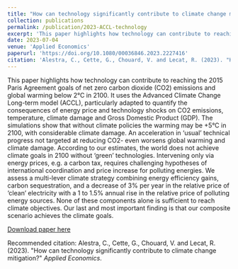 ```yaml
---
title: "How can technology significantly contribute to climate change mitigation?"
collection: publications
permalink: /publication/2023-ACCL-technology
excerpt: 'This paper highlights how technology can contribute to reaching the 2015 Paris Agreement goals of net zero carbon dioxide (CO2) emissions and global warming below 2°C in 2100. It uses the Advanced Climate Change Long-term model (ACCL), particularly adapted to quantify the consequences of energy price and technology shocks on CO2 emissions, temperature, climate damage and Gross Domestic Product (GDP). The simulations show that without climate policies the warming may be +5°C in 2100, with considerable climate damage. An acceleration in ‘usual’ technical progress not targeted at reducing CO2- even worsens global warming and climate damage. According to our estimates, the world does not achieve climate goals in 2100 without ‘green’ technologies. Intervening only via energy prices, e.g. a carbon tax, requires challenging hypotheses of international coordination and price increase for polluting energies. We assess a multi-lever climate strategy combining energy efficiency gains, carbon sequestration, and a decrease of 3% per year in the relative price of ‘clean’ electricity with a 1 to 1.5% annual rise in the relative price of polluting energy sources. None of these components alone is sufficient to reach climate objectives. Our last and most important finding is that our composite scenario achieves the climate goals.'
date: 2023-07-04
venue: 'Applied Economics'
paperurl: 'https://doi.org/10.1080/00036846.2023.2227416'
citation: 'Alestra, C., Cette, G., Chouard, V. and Lecat, R. (2023). "How can technology significantly contribute to climate change mitigation?" <i>Applied Economics</i>.'
---
```


This paper highlights how technology can contribute to reaching the 2015 Paris Agreement goals of net zero carbon dioxide (CO2) emissions and global warming below 2°C in 2100. It uses the Advanced Climate Change Long-term model (ACCL), particularly adapted to quantify the consequences of energy price and technology shocks on CO2 emissions, temperature, climate damage and Gross Domestic Product (GDP). The simulations show that without climate policies the warming may be +5°C in 2100, with considerable climate damage. An acceleration in ‘usual’ technical progress not targeted at reducing CO2- even worsens global warming and climate damage. According to our estimates, the world does not achieve climate goals in 2100 without ‘green’ technologies. Intervening only via energy prices, e.g. a carbon tax, requires challenging hypotheses of international coordination and price increase for polluting energies. We assess a multi-lever climate strategy combining energy efficiency gains, carbon sequestration, and a decrease of 3% per year in the relative price of ‘clean’ electricity with a 1 to 1.5% annual rise in the relative price of polluting energy sources. None of these components alone is sufficient to reach climate objectives. Our last and most important finding is that our composite scenario achieves the climate goals.

[Download paper here](https://doi.org/10.1080/00036846.2023.2227416)

Recommended citation: Alestra, C., Cette, G., Chouard, V. and Lecat, R. (2023). "How can technology significantly contribute to climate change mitigation?" <i>Applied Economics</i>. 
